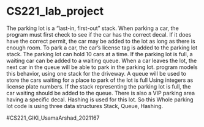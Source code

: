 # CS221_lab_project
The parking lot is a “last-in, first-out” stack. When parking a car,
the program must first check to see if the car has the correct decal. 
If it does have the correct permit, the car may be added to the lot as long as there is enough room. 
To park a car, the car’s license tag is added to the parking lot stack. The parking lot can hold 10 cars at a time. 
If the parking lot is full, a waiting car can be added to a waiting queue. 
When a car leaves the lot, the next car in the queue will be able to park in the parking lot. 
program models this behavior, using one stack for the driveway.
A queue will be used to store the cars waiting for a place to park of the lot is full
Using integers as license plate numbers.
If the stack representing the parking lot is full, the car waiting should be added to the queue.
There is also a VIP parking area having a specific decal. Hashing is used for this lot.
So this Whole parking lot code is using three data structures Stack, Queue, Hashing.

#CS221_GIKI_UsamaArshad_2021167
